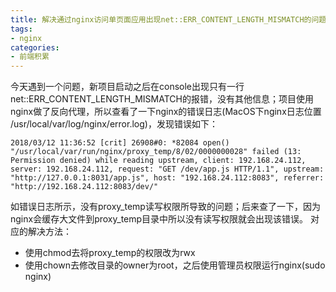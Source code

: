 ```yaml
---
title: 解决通过nginx访问单页面应用出现net::ERR_CONTENT_LENGTH_MISMATCH的问题
tags:
- nginx
categories:
- 前端积累
---
```


今天遇到一个问题，新项目启动之后在console出现只有一行net::ERR_CONTENT_LENGTH_MISMATCH的报错，没有其他信息；项目使用nginx做了反向代理，所以查看了一下nginx的错误日志(MacOS下nginx日志位置 /usr/local/var/log/nginx/error.log)，发现错误如下：
```code
2018/03/12 11:36:52 [crit] 26908#0: *82084 open() "/usr/local/var/run/nginx/proxy_temp/8/02/0000000028" failed (13: Permission denied) while reading upstream, client: 192.168.24.112, server: 192.168.24.112, request: "GET /dev/app.js HTTP/1.1", upstream: "http://127.0.0.1:8031/app.js", host: "192.168.24.112:8083", referrer: "http://192.168.24.112:8083/dev/"
```

如错误日志所示，没有proxy_temp读写权限所导致的问题；后来查了一下，因为nginx会缓存大文件到proxy_temp目录中所以没有读写权限就会出现该错误。
对应的解决方法：
* 使用chmod去将proxy_temp的权限改为rwx
* 使用chown去修改目录的owner为root，之后使用管理员权限运行nginx(sudo nginx)
